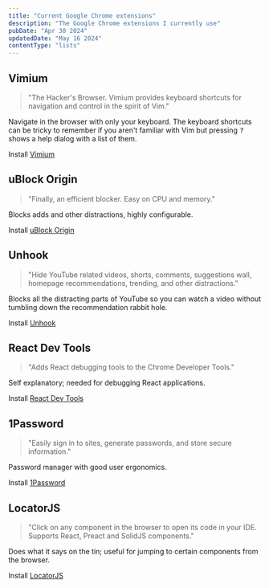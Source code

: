```yaml
---
title: "Current Google Chrome extensions"
description: "The Google Chrome extensions I currently use"
pubDate: "Apr 30 2024"
updatedDate: "May 16 2024"
contentType: "lists"
---
```


## Vimium

> "The Hacker's Browser. Vimium provides keyboard shortcuts for navigation and control in the spirit of Vim."

Navigate in the browser with only your keyboard. The keyboard shortcuts can be tricky to remember if you aren't familiar with Vim but pressing <kbd>?</kbd> shows a help dialog with a list of them.

Install [Vimium](https://chromewebstore.google.com/detail/vimium/dbepggeogbaibhgnhhndojpepiihcmeb)

## uBlock Origin

> "Finally, an efficient blocker. Easy on CPU and memory."

Blocks adds and other distractions, highly configurable.

Install [uBlock Origin](https://chromewebstore.google.com/detail/ublock-origin/cjpalhdlnbpafiamejdnhcphjbkeiagm?hl=en)

## Unhook

> "Hide YouTube related videos, shorts, comments, suggestions wall, homepage recommendations, trending, and other distractions."

Blocks all the distracting parts of YouTube so you can watch a video without tumbling down the recommendation rabbit hole.

Install [Unhook](https://chromewebstore.google.com/detail/unhook-remove-youtube-rec/khncfooichmfjbepaaaebmommgaepoid)

## React Dev Tools

> "Adds React debugging tools to the Chrome Developer Tools."

Self explanatory; needed for debugging React applications.

Install [React Dev Tools](https://chromewebstore.google.com/detail/react-developer-tools/fmkadmapgofadopljbjfkapdkoienihi)

## 1Password

> "Easily sign in to sites, generate passwords, and store secure information."

Password manager with good user ergonomics.

Install [1Password](https://chromewebstore.google.com/detail/1password-%E2%80%93-password-mana/aeblfdkhhhdcdjpifhhbdiojplfjncoa)

## LocatorJS

> "Click on any component in the browser to open its code in your IDE. Supports React, Preact and SolidJS components."

Does what it says on the tin; useful for jumping to certain components from the browser.

Install [LocatorJS](https://chromewebstore.google.com/detail/locatorjs/npbfdllefekhdplbkdigpncggmojpefi)
